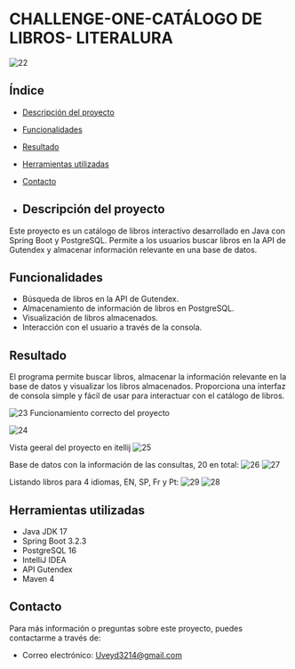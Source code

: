 # **CHALLENGE-ONE-CATÁLOGO DE LIBROS- LITERALURA**
![22](https://github.com/user-attachments/assets/7ae9a166-141c-4506-88d6-cdafbd001ca0)

## Índice
- [Descripción del proyecto](#descripción-del-proyecto)
- [Funcionalidades](#funcionalidades)
- [Resultado](#resultado)
- [Herramientas utilizadas](#herramientas-utilizadas)
- [Contacto](#contacto)

- ## Descripción del proyecto
Este proyecto es un catálogo de libros interactivo desarrollado en Java con Spring Boot y PostgreSQL. Permite a los usuarios buscar libros en la API de Gutendex y almacenar información relevante en una base de datos.

## Funcionalidades
- Búsqueda de libros en la API de Gutendex.
- Almacenamiento de información de libros en PostgreSQL.
- Visualización de libros almacenados.
- Interacción con el usuario a través de la consola.

## Resultado
El programa permite buscar libros, almacenar la información relevante en la base de datos y visualizar los libros almacenados. Proporciona una interfaz de consola simple y fácil de usar para interactuar con el catálogo de libros.

![23](https://github.com/user-attachments/assets/769b0608-1537-4968-b4e7-bf794cf6cc49)
Funcionamiento correcto del proyecto

![24](https://github.com/user-attachments/assets/497399e5-7961-4002-b6eb-7c0174696230)

Vista geeral del proyecto en itellij
![25](https://github.com/user-attachments/assets/fc219d47-d32a-4664-97f0-3a7efe092f3a)

Base de datos con la información de las consultas, 20 en total:
![26](https://github.com/user-attachments/assets/d374047f-0189-42d1-a876-2d7dc083e250)
![27](https://github.com/user-attachments/assets/6c7e9c99-8d88-40e6-90f6-19d4ace45086)

Listando libros para 4 idiomas, EN, SP, Fr y Pt:
![29](https://github.com/user-attachments/assets/508fc0eb-fb9e-4cc5-911a-79d568619ec1)
![28](https://github.com/user-attachments/assets/40d5f484-3962-4363-95de-550bc2792a42)

## Herramientas utilizadas
- Java JDK 17
- Spring Boot 3.2.3
- PostgreSQL 16
- IntelliJ IDEA
- API Gutendex
- Maven 4

## Contacto
Para más información o preguntas sobre este proyecto, puedes contactarme a través de:
- Correo electrónico: Uveyd3214@gmail.com

